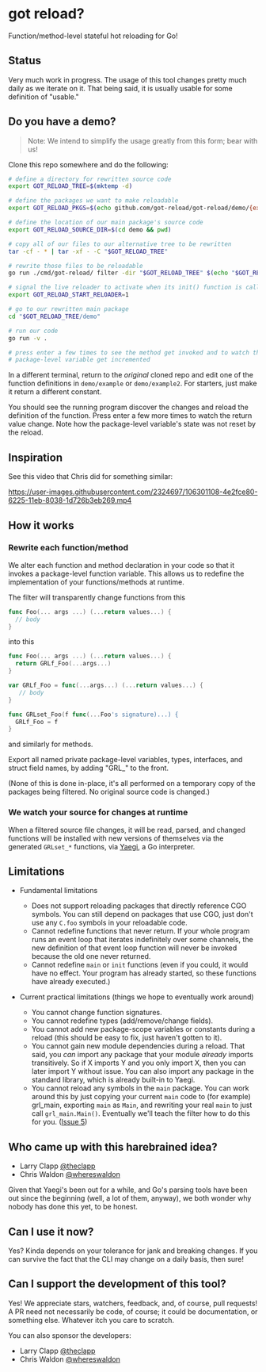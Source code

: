 # got reload?

Function/method-level stateful hot reloading for Go!

## Status

Very much work in progress. The usage of this tool changes pretty much daily
as we iterate on it. That being said, it is usually usable for some definition
of "usable."

## Do you have a demo?

> Note: We intend to simplify the usage greatly from this form; bear with us!

Clone this repo somewhere and do the following:

```sh
# define a directory for rewritten source code
export GOT_RELOAD_TREE=$(mktemp -d)

# define the packages we want to make reloadable
export GOT_RELOAD_PKGS=$(echo github.com/got-reload/got-reload/demo/{example,example2} | tr ' ' ,)

# define the location of our main package's source code
export GOT_RELOAD_SOURCE_DIR=$(cd demo && pwd)

# copy all of our files to our alternative tree to be rewritten
tar -cf - * | tar -xf - -C "$GOT_RELOAD_TREE"

# rewrite those files to be reloadable
go run ./cmd/got-reload/ filter -dir "$GOT_RELOAD_TREE" $(echo "$GOT_RELOAD_PKGS" | tr , ' ')

# signal the live reloader to activate when its init() function is called
export GOT_RELOAD_START_RELOADER=1

# go to our rewritten main package
cd "$GOT_RELOAD_TREE/demo"

# run our code
go run -v .

# press enter a few times to see the method get invoked and to watch the
# package-level variable get incremented
```

In a different terminal, return to the *original* cloned repo and edit one of
the function definitions in `demo/example` or `demo/example2`. For starters,
just make it return a different constant.

You should see the running program discover the changes and reload the definition
of the function. Press enter a few more times to watch the return value change.
Note how the package-level variable's state was not reset by the reload.

## Inspiration

See this video that Chris did for something similar:

https://user-images.githubusercontent.com/2324697/106301108-4e2fce80-6225-11eb-8038-1d726b3eb269.mp4

## How it works

### Rewrite each function/method

We alter each function and method declaration in your code so that it invokes
a package-level function variable. This allows us to redefine the implementation
of your functions/methods at runtime.

The filter will transparently change functions from this

```go
func Foo(... args ...) (...return values...) {
  // body
}
```

into this

```go
func Foo(... args ...) (...return values...) {
  return GRLf_Foo(...args...)
}

var GRLf_Foo = func(...args...) (...return values...) {
   // body
}

func GRLset_Foo(f func(...Foo's signature)...) {
  GRLf_Foo = f
}
```

and similarly for methods.

Export all named private package-level variables, types, interfaces, and
struct field names, by adding "GRL_" to the front.

(None of this is done in-place, it's all performed on a temporary copy of the
packages being filtered.  No original source code is changed.)

### We watch your source for changes at runtime

When a filtered source file changes, it will be read, parsed, and changed
functions will be installed with new versions of themselves via the generated
`GRLset_*` functions, via [Yaegi](https://github.com/traefik/yaegi), a Go
interpreter.

## Limitations

- Fundamental limitations
 
    - Does not support reloading packages that directly reference CGO symbols. You can still depend on packages that use CGO, just don't use any `C.foo` symbols in your reloadable code.
    - Cannot redefine functions that never return. If your whole program runs an event loop that iterates indefinitely over some channels, the new definition of that event loop function will never be invoked because the old one never returned.
    - Cannot redefine `main` or `init` functions (even if you could, it would have no effect. Your program has already started, so these functions have already executed.)

- Current practical limitations (things we hope to eventually work around)

    - You cannot change function signatures.
    - You cannot redefine types (add/remove/change fields).
    - You cannot add new package-scope variables or constants during a reload (this should be easy to fix, just haven't gotten to it).
    - You cannot gain new module dependencies during a reload.  That said, you _can_ import any package that your module _already_ imports transitively.  So if X imports Y and you only import X, then you can later import Y without issue.  You can also import any package in the standard library, which is already built-in to Yaegi.
    - You cannot reload any symbols in the `main` package.  You can work around this by just copying your current `main` code to (for example) grl_main, exporting `main` as `Main`, and rewriting your real `main` to just call `grl_main.Main()`.  Eventually we'll teach the filter how to do this for you.  ([Issue 5](https://github.com/got-reload/got-reload/issues/5))

## Who came up with this harebrained idea?

- Larry Clapp [@theclapp](https://github.com/theclapp) 
- Chris Waldon [@whereswaldon](https://github.com/whereswaldon)

Given that Yaegi's been out for a while, and Go's parsing tools have been out
since the beginning (well, a lot of them, anyway), we both wonder why nobody
has done this yet, to be honest.

## Can I use it now?

Yes? Kinda depends on your tolerance for jank and breaking changes. If you can
survive the fact that the CLI may change on a daily basis, then sure!

## Can I support the development of this tool?

Yes!  We appreciate stars, watchers, feedback, and, of course, pull requests!  A PR need not necessarily be code, of course; it could be documentation, or something else.  Whatever itch you care to scratch.

You can also sponsor the developers:

- Larry Clapp [@theclapp](https://github.com/sponsors/theclapp) 
- Chris Waldon [@whereswaldon](https://github.com/sponsors/whereswaldon)
